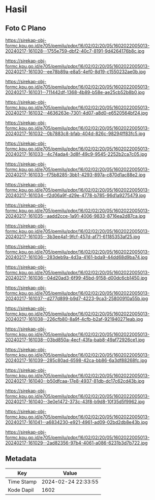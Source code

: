 # Hasil

## Foto C Plano

https://sirekap-obj-formc.kpu.go.id/e705/pemilu/pdpr/16/02/02/20/05/1602022005013-20240217-161028--1755e759-dbf2-40c7-8191-9d4264176b8c.jpg

https://sirekap-obj-formc.kpu.go.id/e705/pemilu/pdpr/16/02/02/20/05/1602022005013-20240217-161030--ee78b89a-e8a5-4ef0-8d19-c1550232ae0b.jpg

https://sirekap-obj-formc.kpu.go.id/e705/pemilu/pdpr/16/02/02/20/05/1602022005013-20240217-161031--711442df-1368-4b89-b58e-ae25cb52b8b0.jpg

https://sirekap-obj-formc.kpu.go.id/e705/pemilu/pdpr/16/02/02/20/05/1602022005013-20240217-161032--4636263e-7301-4d07-a8d0-e6520564bf24.jpg

https://sirekap-obj-formc.kpu.go.id/e705/pemilu/pdpr/16/02/02/20/05/1602022005013-20240217-161032--0b7883c8-bfab-404d-826c-98294ff83fc5.jpg

https://sirekap-obj-formc.kpu.go.id/e705/pemilu/pdpr/16/02/02/20/05/1602022005013-20240217-161033--4c74ada4-3d8f-49c9-9545-2252b2ca7c05.jpg

https://sirekap-obj-formc.kpu.go.id/e705/pemilu/pdpr/16/02/02/20/05/1602022005013-20240217-161033--f75b8285-3bb1-4293-897a-c870d1ac88e2.jpg

https://sirekap-obj-formc.kpu.go.id/e705/pemilu/pdpr/16/02/02/20/05/1602022005013-20240217-161034--f2d06a9f-d29e-4778-b785-96d1a9275479.jpg

https://sirekap-obj-formc.kpu.go.id/e705/pemilu/pdpr/16/02/02/20/05/1602022005013-20240217-161035--aadd2cce-1a91-4006-9833-8716ea2d87ca.jpg

https://sirekap-obj-formc.kpu.go.id/e705/pemilu/pdpr/16/02/02/20/05/1602022005013-20240217-161035--3b3ee4a1-9fcf-457d-af71-61185353af25.jpg

https://sirekap-obj-formc.kpu.go.id/e705/pemilu/pdpr/16/02/02/20/05/1602022005013-20240217-161036--283deb9a-4d3a-4161-bda9-44dd68d9ba74.jpg

https://sirekap-obj-formc.kpu.go.id/e705/pemilu/pdpr/16/02/02/20/05/1602022005013-20240217-161036--04d20ad3-6f99-45bd-9158-d00dc6cb1450.jpg

https://sirekap-obj-formc.kpu.go.id/e705/pemilu/pdpr/16/02/02/20/05/1602022005013-20240217-161037--d277d899-b9d7-4223-9ca3-25800910a55b.jpg

https://sirekap-obj-formc.kpu.go.id/e705/pemilu/pdpr/16/02/02/20/05/1602022005013-20240217-161038--226cfb80-8a9f-4cfb-b2af-921940271eab.jpg

https://sirekap-obj-formc.kpu.go.id/e705/pemilu/pdpr/16/02/02/20/05/1602022005013-20240217-161038--03bd850a-4ecf-43fa-bab8-49af72926ce1.jpg

https://sirekap-obj-formc.kpu.go.id/e705/pemilu/pdpr/16/02/02/20/05/1602022005013-20240217-161039--285c80ad-6598-42ca-bb86-6a3df88268fc.jpg

https://sirekap-obj-formc.kpu.go.id/e705/pemilu/pdpr/16/02/02/20/05/1602022005013-20240217-161040--b50dfcaa-17e8-4937-81db-dc17c62cd43b.jpg

https://sirekap-obj-formc.kpu.go.id/e705/pemilu/pdpr/16/02/02/20/05/1602022005013-20240217-161040--3e0e1472-373c-43f8-b9d8-10f35d5f9962.jpg

https://sirekap-obj-formc.kpu.go.id/e705/pemilu/pdpr/16/02/02/20/05/1602022005013-20240217-161041--a6834230-e921-4961-ad09-02bd2db8e43b.jpg

https://sirekap-obj-formc.kpu.go.id/e705/pemilu/pdpr/16/02/02/20/05/1602022005013-20240217-161029--2ad82356-97b4-4061-a086-6231b3d7b722.jpg


## Metadata

| Key        | Value               |
| ---------- | ------------------- |
| Time Stamp | 2024-02-24 22:33:55 |
| Kode Dapil | 1602                |



